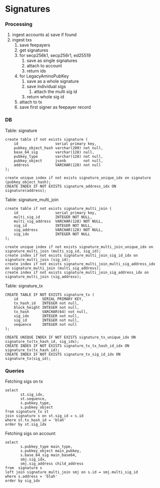 # Signatures

### Processing

1) ingest accounts
   a) save if found
2) ingest txs
   1) save feepayers
   2) get signatures
   3) for secp256k1, secp256r1, ed25519
      1) save as single signatures
      2) attach to account
      3) return ids
   4) for LegacyAminoPubKey
      1) save as a whole signature
      2) save individual sigs
         1) attach the multi sig id
      3) return whole sig id
   5) attach to tx
   6) save first signer as feepayer record


### DB
Table: signature

```
create table if not exists signature (
    id                 serial primary key,
    pubkey_object_hash varchar(200) not null,
    base_64_sig        varchar(128) null,
    pubkey_type        varchar(128) not null,
    pubkey_object      jsonb        not null,
    address            VARCHAR(128) not null
);

create unique index if not exists signature_unique_idx on signature (pubkey_object_hash);
CREATE INDEX IF NOT EXISTS signature_address_idx ON signature(address);
```

Table: signature_multi_join

```
create table if not exists signature_multi_join (
    id                 serial primary key,
    multi_sig_id       INTEGER NOT NULL,
    multi_sig_address  VARCHAR(128) NOT NULL,
    sig_id             INTEGER NOT NULL,
    sig_address        VARCHAR(128) NOT NULL,
    sig_idx            INTEGER NOT NULL
);

create unique index if not exists signature_multi_join_unique_idx on signature_multi_join (multi_sig_id, sig_id);
create index if not exists signature_multi_join_sig_id_idx on signature_multi_join (sig_id);
create index if not exists signature_multi_join_multi_sig_address_idx on signature_multi_join (multi_sig_address);
create index if not exists signature_multi_join_sig_address_idx on signature_multi_join (sig_address);
```

Table: signature_tx

```
CREATE TABLE IF NOT EXISTS signature_tx (
    id           SERIAL PRIMARY KEY,
    tx_hash_id   INTEGER not null,
    block_height INTEGER not null,
    tx_hash      VARCHAR(64) not null,
    sig_idx      INTEGER not null,
    sig_id       INTEGER not null,
    sequence     INTEGER not null
);

CREATE UNIQUE INDEX IF NOT EXISTS signature_tx_unique_idx ON signature_tx(tx_hash_id, sig_idx);
CREATE INDEX IF NOT EXISTS signature_tx_tx_hash_id_idx ON signature_tx(tx_hash_id);
CREATE INDEX IF NOT EXISTS signature_tx_sig_id_idx ON signature_tx(sig_id);
```

### Queries

Fetching sigs on tx
```
select
       st.sig_idx,
       st.sequence,
       s.pubkey_type,
       s.pubkey_object
from signature_tx st
join signature s on st.sig_id = s.id
where st.tx_hash_id = 'blah'
order by st.sig_idx
```

Fetching sigs on account
```
select
       s.pubkey_type main_type,
       s.pubkey_object main_pubkey,
       s.base_64_sig main_base64,
       smj.sig_idx,
       smj.sig_address child_address
from  signature s
left join signature_multi_join smj on s.id = smj.multi_sig_id
where s.address = 'blah'
order by sig_idx
```
